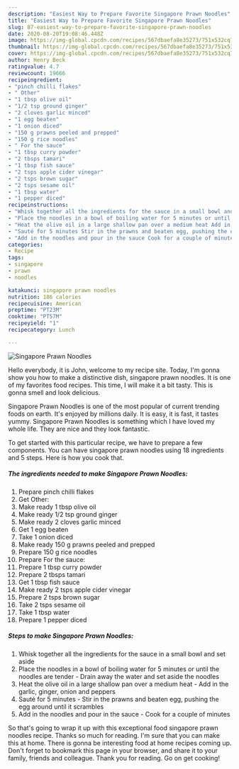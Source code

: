 ```yaml
---
description: "Easiest Way to Prepare Favorite Singapore Prawn Noodles"
title: "Easiest Way to Prepare Favorite Singapore Prawn Noodles"
slug: 87-easiest-way-to-prepare-favorite-singapore-prawn-noodles
date: 2020-08-20T19:08:46.448Z
image: https://img-global.cpcdn.com/recipes/567dbaefa8e35273/751x532cq70/singapore-prawn-noodles-recipe-main-photo.jpg
thumbnail: https://img-global.cpcdn.com/recipes/567dbaefa8e35273/751x532cq70/singapore-prawn-noodles-recipe-main-photo.jpg
cover: https://img-global.cpcdn.com/recipes/567dbaefa8e35273/751x532cq70/singapore-prawn-noodles-recipe-main-photo.jpg
author: Henry Beck
ratingvalue: 4.7
reviewcount: 19666
recipeingredient:
- "pinch chilli flakes"
- " Other"
- "1 tbsp olive oil"
- "1/2 tsp ground ginger"
- "2 cloves garlic minced"
- "1 egg beaten"
- "1 onion diced"
- "150 g prawns peeled and prepped"
- "150 g rice noodles"
- " For the sauce"
- "1 tbsp curry powder"
- "2 tbsps tamari"
- "1 tbsp fish sauce"
- "2 tsps apple cider vinegar"
- "2 tsps brown sugar"
- "2 tsps sesame oil"
- "1 tbsp water"
- "1 pepper diced"
recipeinstructions:
- "Whisk together all the ingredients for the sauce in a small bowl and set aside"
- "Place the noodles in a bowl of boiling water for 5 minutes or until the noodles are tender Drain away the water and set aside the noodles"
- "Heat the olive oil in a large shallow pan over a medium heat Add in the garlic, ginger, onion and peppers"
- "Sauté for 5 minutes Stir in the prawns and beaten egg, pushing the egg around until it scrambles"
- "Add in the noodles and pour in the sauce Cook for a couple of minutes"
categories:
- Recipe
tags:
- singapore
- prawn
- noodles

katakunci: singapore prawn noodles 
nutrition: 186 calories
recipecuisine: American
preptime: "PT23M"
cooktime: "PT57M"
recipeyield: "1"
recipecategory: Lunch

---
```



![Singapore Prawn Noodles](https://img-global.cpcdn.com/recipes/567dbaefa8e35273/751x532cq70/singapore-prawn-noodles-recipe-main-photo.jpg)

Hello everybody, it is John, welcome to my recipe site. Today, I'm gonna show you how to make a distinctive dish, singapore prawn noodles. It is one of my favorites food recipes. This time, I will make it a bit tasty. This is gonna smell and look delicious.

Singapore Prawn Noodles is one of the most popular of current trending foods on earth. It's enjoyed by millions daily. It is easy, it is fast, it tastes yummy. Singapore Prawn Noodles is something which I have loved my whole life. They are nice and they look fantastic.




To get started with this particular recipe, we have to prepare a few components. You can have singapore prawn noodles using 18 ingredients and 5 steps. Here is how you cook that.

<!--inarticleads1-->

##### The ingredients needed to make Singapore Prawn Noodles:

1. Prepare pinch chilli flakes
1. Get  Other:
1. Make ready 1 tbsp olive oil
1. Make ready 1/2 tsp ground ginger
1. Make ready 2 cloves garlic minced
1. Get 1 egg beaten
1. Take 1 onion diced
1. Make ready 150 g prawns peeled and prepped
1. Prepare 150 g rice noodles
1. Prepare  For the sauce:
1. Prepare 1 tbsp curry powder
1. Prepare 2 tbsps tamari
1. Get 1 tbsp fish sauce
1. Make ready 2 tsps apple cider vinegar
1. Prepare 2 tsps brown sugar
1. Take 2 tsps sesame oil
1. Take 1 tbsp water
1. Prepare 1 pepper diced




<!--inarticleads2-->

##### Steps to make Singapore Prawn Noodles:

1. Whisk together all the ingredients for the sauce in a small bowl and set aside
1. Place the noodles in a bowl of boiling water for 5 minutes or until the noodles are tender - Drain away the water and set aside the noodles
1. Heat the olive oil in a large shallow pan over a medium heat - Add in the garlic, ginger, onion and peppers
1. Sauté for 5 minutes - Stir in the prawns and beaten egg, pushing the egg around until it scrambles
1. Add in the noodles and pour in the sauce - Cook for a couple of minutes




So that's going to wrap it up with this exceptional food singapore prawn noodles recipe. Thanks so much for reading. I'm sure that you can make this at home. There is gonna be interesting food at home recipes coming up. Don't forget to bookmark this page in your browser, and share it to your family, friends and colleague. Thank you for reading. Go on get cooking!
